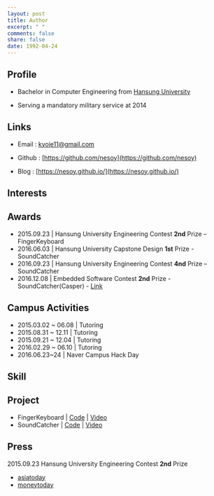 ```yaml
---
layout: post
title: Author
excerpt: " "
comments: false
share: false
date: 1992-04-24
---
```


## Profile
- Bachelor in Computer Engineering from [Hansung University](http://www.hansung.ac.kr/)

- Serving a mandatory military service at 2014

## Links

- Email : kyoje11@gmail.com

- Github : [https://github.com/nesoy](https://github.com/nesoy)

- Blog : [https://nesoy.github.io/](https://nesoy.github.io/)

## Interests

## Awards
- 2015.09.23 | Hansung University Engineering Contest **2nd** Prize – FingerKeyboard
- 2016.06.03 | Hansung University Capstone Design **1st** Prize - SoundCatcher
- 2016.09.23 | Hansung University Engineering Contest **4nd** Prize – SoundCatcher
- 2016.12.08 | Embedded Software Contest **2nd** Prize - SoundCatcher(Casper) - [Link](http://eswcontest.com/bbs/board.php?tbl=award&category=2016%B3%E2)


## Campus Activities
- 2015.03.02 ~ 06.08 | Tutoring
- 2015.08.31 ~ 12.11 | Tutoring
- 2015.09.21 ~ 12.04 | Tutoring
- 2016.02.29 ~ 06.10 | Tutoring
- 2016.06.23~24 | Naver Campus Hack Day

## Skill

## Project
- FingerKeyboard | [Code](https://github.com/FingerKeyboard-jh-sm/FingerKeyboard) | [Video](https://www.youtube.com/watch?v=xI_Y875FghU)
- SoundCatcher | [Code](https://github.com/SCCasper) | [Video](https://www.youtube.com/watch?v=h2jTrTSD1wQ)

## Press
2015.09.23 Hansung University Engineering Contest **2nd** Prize
- [asiatoday](http://www.asiatoday.co.kr/view.php?key=20151007001927323)
- [moneytoday](http://www.mt.co.kr/view/mtview.php?type=1&no=2015092423497453318&outlink=1)
